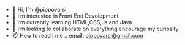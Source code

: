 - 👋 Hi, I’m @pippovarsi
- 👀 I’m interested in Front End Devolopment
- 🌱 I’m currently learning HTML,CSS,Js and Java
- 💞️ I’m looking to collaborate on everything encourage my curiosity
- 📫 How to reach me .. email: pippovarsi@gmail.com
<!---
pippovarsi/pippovarsi is a ✨ special ✨ repository because its `README.md` (this file) appears on your GitHub profile.
You can click the Preview link to take a look at your changes.
--->
